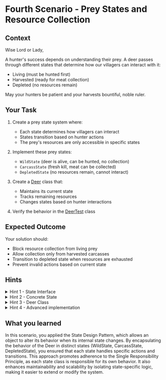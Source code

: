 # Fourth Scenario - Prey States and Resource Collection

## Context

Wise Lord or Lady,

A hunter's success depends on understanding their prey. A deer passes through different states that determine how our villagers can interact with it:

- Living (must be hunted first)
- Harvested (ready for meat collection)
- Depleted (no resources remain)

May your hunters be patient and your harvests bountiful, noble ruler.

## Your Task

1. Create a prey state system where:

   - Each state determines how villagers can interact
   - States transition based on hunter actions
   - The prey's resources are only accessible in specific states

2. Implement these prey states:

   - `WildState` (deer is alive, can be hunted, no collection)
   - `CarcassState` (fresh kill, meat can be collected)
   - `DepletedState` (no resources remain, cannot interact)

3. Create a [Deer](../app/src/main/java/com/overlord/wildlife/Deer.java) class that:
   - Maintains its current state
   - Tracks remaining resources
   - Changes states based on hunter interactions
4. Verify the behavior in the [DeerTest](../app/src/test/java/com/overlord/wildlife/DeerTest.java) class

## Expected Outcome

Your solution should:

- Block resource collection from living prey
- Allow collection only from harvested carcasses
- Transition to depleted state when resources are exhausted
- Prevent invalid actions based on current state

## Hints

<details>
<summary>Hint 1 - State Interface</summary>
<code>
public interface DeerState {
    void hunt();
    int collect();
    boolean canCollect();
}
</code>
</details>

<details>
<summary>Hint 2 - Concrete State</summary>
<code>
public class CarcassState implements DeerState {
   private Deer deer; 
   private int remainingMeat = 100;

    @Override
    public int collect() {
        if (remainingMeat > 0) {
            remainingMeat -= 25;
            if (remainingMeat <= 0) {
                deer.setState(new DepletedState());
            }
            return 25;
        }
        return 0;
    }

}
</code>

</details>

<details>
<summary>Hint 3 - Deer Class</summary>
<code>
public class Deer {
    private DeerState state;

    protected void setState(DeerState state) {
        this.state = state;
    }

    public int collectFood() {
        return state.canCollect() ? state.collect() : 0;
    }

}
</code>

</details>

<details>
<summary>Hint 4 - Advanced implementation</summary>
In the previous examples we passed the Deer instance inside the state, for the state to be able to go to the next state after the action. But the fact that the child (DeerState) manipulates the parent (Deer) is not a good practice, but ok in this context. To fix this, the state could return a state at each action, so the Deer can update its state at every action, without knowing when the state chooses to go to the next state. 
</details>

## What you learned
In this scenario, you applied the State Design Pattern, which allows an object to alter its behavior when its internal state changes. By encapsulating the behavior of the Deer in distinct states (WildState, CarcassState, DepletedState), you ensured that each state handles specific actions and transitions. This approach promotes adherence to the Single Responsibility Principle, as each state class is responsible for its own behavior. It also enhances maintainability and scalability by isolating state-specific logic, making it easier to extend or modify the system.
